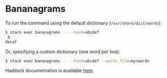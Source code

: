# Bananagrams

To run the command using the default dictionary (`/usr/share/dict/words`):

```sh
$ stack exec bananagrams -- --hand=abcdef
 b
decaf
```

Or, specifying a custom dictionary (one word per line):

```sh
$ stack exec bananagrams -- --hand=abcdef --words_file=my/words
```

Haddock documentation is available
[here](http://mtth.github.io/toys/bananagrams/).
